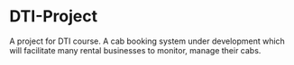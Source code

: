 # DTI-Project

A project for DTI course.
A cab booking system under development which will facilitate many rental businesses to monitor, manage their cabs.
